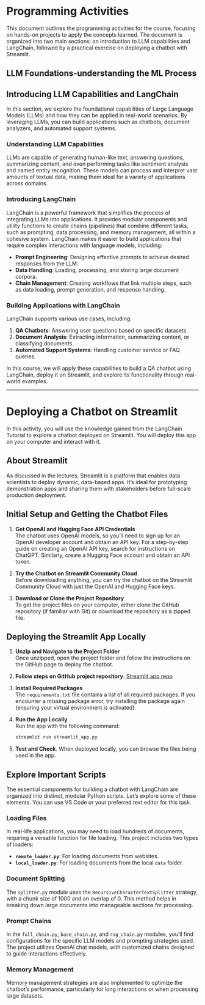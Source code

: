 # Programming Activities
This document outlines the programming activities for the course, focusing on hands-on projects to apply the concepts learned. The document is organized into two main sections: an introduction to LLM capabilities and LangChain, followed by a practical exercise on deploying a chatbot with Streamlit.

## LLM Foundations-understanding the ML Process 

## Introducing LLM Capabilities and LangChain

In this section, we explore the foundational capabilities of Large Language Models (LLMs) and how they can be applied in real-world scenarios. By leveraging LLMs, you can build applications such as chatbots, document analyzers, and automated support systems.

### Understanding LLM Capabilities
LLMs are capable of generating human-like text, answering questions, summarizing content, and even performing tasks like sentiment analysis and named entity recognition. These models can process and interpret vast amounts of textual data, making them ideal for a variety of applications across domains.

### Introducing LangChain
LangChain is a powerful framework that simplifies the process of integrating LLMs into applications. It provides modular components and utility functions to create chains (pipelines) that combine different tasks, such as prompting, data processing, and memory management, all within a cohesive system. LangChain makes it easier to build applications that require complex interactions with language models, including:

- **Prompt Engineering**: Designing effective prompts to achieve desired responses from the LLM.
- **Data Handling**: Loading, processing, and storing large document corpora.
- **Chain Management**: Creating workflows that link multiple steps, such as data loading, prompt generation, and response handling.

### Building Applications with LangChain
LangChain supports various use cases, including:

1. **QA Chatbots**: Answering user questions based on specific datasets.
2. **Document Analysis**: Extracting information, summarizing content, or classifying documents.
3. **Automated Support Systems**: Handling customer service or FAQ queries.

In this course, we will apply these capabilities to build a QA chatbot using LangChain, deploy it on Streamlit, and explore its functionality through real-world examples.

---


# Deploying a Chatbot on Streamlit
In this activity, you will use the knowledge gained from the LangChain Tutorial to explore a chatbot deployed on Streamlit. You will deploy this app on your computer and interact with it.

## About Streamlit

As discussed in the lectures, Streamlit is a platform that enables data scientists to deploy dynamic, data-based apps. It’s ideal for prototyping demonstration apps and sharing them with stakeholders before full-scale production deployment.

## Initial Setup and Getting the Chatbot Files

1. **Get OpenAI and Hugging Face API Credentials**  
   The chatbot uses OpenAI models, so you’ll need to sign up for an OpenAI developer account and obtain an API key. For a step-by-step guide on creating an OpenAI API key, search for instructions on ChatGPT. Similarly, create a Hugging Face account and obtain an API token.

2. **Try the Chatbot on Streamlit Community Cloud**  
   Before downloading anything, you can try the chatbot on the Streamlit Community Cloud with just the OpenAI and Hugging Face keys.

3. **Download or Clone the Project Repository**  
   To get the project files on your computer, either clone the GitHub repository (if familiar with Git) or download the repository as a zipped file.

## Deploying the Streamlit App Locally

1. **Unzip and Navigate to the Project Folder**  
   Once unzipped, open the project folder and follow the instructions on the GitHub page to deploy the chatbot.

2. **Follow steps on GitHub project repository**. [Streamlit app repo](https://github.com/worldbank/RAG-Based-ChatBot-Example)


3. **Install Required Packages**  
   The `requirements.txt` file contains a list of all required packages. If you encounter a missing package error, try installing the package again (ensuring your virtual environment is activated).

4. **Run the App Locally**  
   Run the app with the following command:  
   ```bash
   streamlit run streamlit_app.py
   ```
5. **Test and Check**. When deployed locally, you can browse the files being used in the app.

## Explore Important Scripts

The essential components for building a chatbot with LangChain are organized into distinct, modular Python scripts. Let’s explore some of these elements. You can use VS Code or your preferred text editor for this task.

### Loading Files
In real-life applications, you may need to load hundreds of documents, requiring a versatile function for file loading. This project includes two types of loaders:
- **`remote_loader.py`**: For loading documents from websites.
- **`local_loader.py`**: For loading documents from the local `data` folder.

### Document Splitting
The `splitter.py` module uses the `RecursiveCharacterTextSplitter` strategy, with a chunk size of 1000 and an overlap of 0. This method helps in breaking down large documents into manageable sections for processing.

### Prompt Chains
In the `full_chain.py`, `base_chain.py`, and `rag_chain.py` modules, you’ll find configurations for the specific LLM models and prompting strategies used. The project utilizes OpenAI chat models, with customized chains designed to guide interactions effectively.

### Memory Management
Memory management strategies are also implemented to optimize the chatbot’s performance, particularly for long interactions or when processing large datasets.


